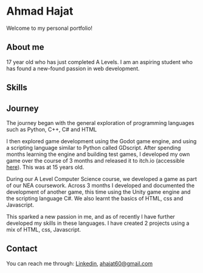 # Ahmad Hajat
Welcome to my personal portfolio!

## About me
17 year old who has just completed A Levels.
I am an aspiring student who has found a new-found passion in web development.

## Skills

## Journey
The journey began with the general exploration of programming languages such as Python, C++, C# and HTML

I then explored game development using the Godot game engine, and using a scripting language similar to Python called GDscript. After spending months learning the engine and building test games, I developed my own game over the course of 3 months and released it to itch.io (accessible [here](https://ahajat21.itch.io/)). This was at 15 years old.

During our A Level Computer Science course, we developed a game as part of our NEA coursework. Across 3 months I developed and documented the development of another game, this time using the Unity game engine and the scripting language C#.
We also learnt the basics of HTML, css and Javascript.

This sparked a new passion in me, and as of recently I have further developed my skills in these languages.
I have created 2 projects using a mix of HTML, css, Javascript.

## Contact
You can reach me through:
  [Linkedin](https://www.linkedin.com/in/ahmad-hajat-1a8466292), 
  ahajat60@gmail.com
  
